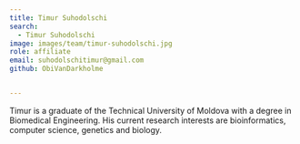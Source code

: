```yaml
---
title: Timur Suhodolschi
search:
  - Timur Suhodolschi
image: images/team/timur-suhodolschi.jpg
role: affiliate
email: suhodolschitimur@gmail.com
github: ObiVanDarkholme 


---
```


Timur is a graduate of the Technical University of Moldova with a degree in Biomedical Engineering. His current research interests are bioinformatics, computer science, genetics and biology.

